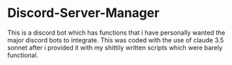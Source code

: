# Discord-Server-Manager
This is a discord bot which has functions that i have personally wanted the major discord bots to integrate. This was coded with the use of claude 3.5 sonnet after i provided it with my shittily written scripts which were barely functional.
